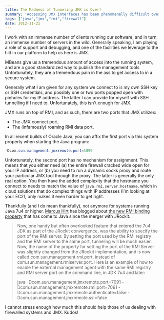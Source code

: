 ```yaml
---
title: The Madness of Tunneling JMX is Over!
summary: 'Accessing JMX interfaces has been phenomenally difficult over the years due to some limitations. With recent Java 7 builds, that is a thing of the past.'
tags: ["java","jmx","rmi","firewall"]
date: 2012-11-21
---
```

I work with an immense number of clients running our software, and in turn, an immense number of servers in the wild. Generally speaking, I am playing a role of support and debugging, and one of the facilities we leverage to the hilt in our platform to help us here is JMX.

MBeans give us a tremendous amount of access into the running system, and are a good standardized way to publish the management tools. Unfortunately, they are a tremendous pain in the ass to get access to in a secure system.

Generally what I am given for any system we connect to is my own SSH key or SSH credentials, and possibly one or two ports popped open with pinholes for my IP address. The latter I can provide for myself with SSH tunnelling if I need to. Unfortunately, this isn't enough for JMX.

JMX runs on top of RMI, and as such, there are two ports that JMX utilizes:

* The JMX connect port.
* The (infamously) roaming RMI data port.

In all recent builds of Oracle Java, you can affix the first port via this system property when starting the Java program:

```java
-Dcom.sun.management.jmxremote.port=1099
```

Unfortunately, the second port has no mechanism for assignment. This means that you either need (a) the entire firewall cracked wide open for your IP address, or (b) you need to run a dynamic socks proxy and route your particular JMX tool through the proxy. The latter is generally the only real option. You then have the added complexity that the hostname you connect to needs to match the value of `java.rmi.server.hostname`, which in cloud solutions that do complex things with IP addresses (I'm looking at your EC2), only makes it even harder to get right.

Thankfully (and I do mean thankfully), not anymore for systems running Java 7u4 or higher. [Marcus Hirt](http://hirt.se/blog/) has blogged about [the new RMI binding property](http://hirt.se/blog/?p=289) that has come to Java since the merger with JRockit.

>Now, one handy but often overlooked feature that entered the 7u4 JDK as part of the JRockit convergence, was the ability to specify the port of the RMI server. By setting the port used by the RMI registry and the RMI server to the same port, tunneling will be much easier. Now, the name of the property for setting the port of the RMI Server was slightly changed from the JRockit implementation, and is now called com.sun.management.rmi.port, instead of com.sun.management.rmiserver.port. Here is an example of how to enable the external management agent with the same RMI registry and RMI server port on the command line, in JDK 7u4 and later:
>
>	java -Dcom.sun.management.jmxremote.port=7091 -Dcom.sun.management.jmxremote.rmi.port=7091 -Dcom.sun.management.jmxremote.authenticate=false -Dcom.sun.management.jmxremote.ssl=false

I cannot stress enough how much this should help those of us dealing with firewalled systems and JMX. Kudos!
